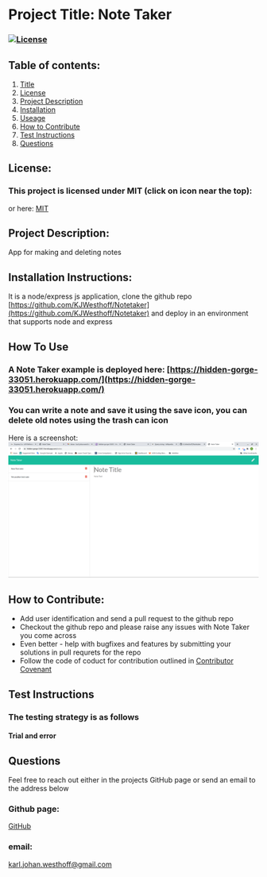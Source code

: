 
  # Project Title: Note Taker 
  ### [![License](https://img.shields.io/badge/License-MIT-yellow.svg)](https://opensource.org/licenses/MIT)
  
  ## Table of contents:
  1. [Title](#Project-Title)
  1. [License](#License)
  1. [Project Description](#Project-Description)
  1. [Installation](#Installation-Instructions)
  1. [Useage](#How-To-Use)
  1. [How to Contribute](#How-to-Contribute)
  1. [Test Instructions](#Test-Instructions)
  1. [Questions](#Questions)

  ## License: 
  ### This project is licensed under MIT (click on icon near the top):
  or here: [MIT](https://opensource.org/licenses/MIT)
 

  ## Project Description:
  App for making and deleting notes
  ## Installation Instructions:
  It is a node/express js application, clone the github repo [https://github.com/KJWesthoff/Notetaker](https://github.com/KJWesthoff/Notetaker) and deploy in an environment that supports node and express
  ## How To Use
  ### A Note Taker example is deployed here: [https://hidden-gorge-33051.herokuapp.com/](https://hidden-gorge-33051.herokuapp.com/)
  ### You can write a note and save it using the save icon, you can delete old notes using the trash can icon

  Here is a screenshot: ![](public/assets/images/Screenshot.png)

 
  ## How to Contribute:
  * Add user identification and send a pull request to the github repo
  * Checkout the github repo and please raise any issues with Note Taker you come across 
  * Even better - help with bugfixes and features by submitting your solutions in pull requrets for the repo
  * Follow the code of coduct for contribution outlined in [Contributor Covenant](https://www.contributor-covenant.org/) 
  ## Test Instructions
  ### The testing strategy is as follows
  #### Trial and error

  ## Questions
  Feel free to reach out either in the projects GitHub page or send an email to the address below
  ### Github page:
  [GitHub](https://github.com/KJWesthoff/Notetaker)
  ### email:
  [karl.johan.westhoff@gmail.com](mailto:karl.johan.westhoff@gmail.com) 
